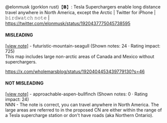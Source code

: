 @elonmusk (gorklon rust)【𝗕】: Tesla Superchargers enable long distance travel anywhere in North America, except the Arctic | Twitter for iPhone | 𝚋𝚒𝚛𝚍𝚠𝚊𝚝𝚌𝚑 𝚗𝚘𝚝𝚎 | https://twitter.com/elonmusk/status/1920437775045738595

#### MISLEADING

[[view note]](https://x.com/i/birdwatch/n/1920641381439332839) - futuristic-mountain-seagull (Shown notes: 24 · Rating impact: 725)\
This map includes large non-arctic areas of Canada and Mexico without superchargers.

https://x.com/wholemarsblog/status/1920404453439779130?s=46

#### NOT MISLEADING

[[view note]](https://x.com/i/birdwatch/n/1920657535503102156) - approachable-aspen-bullfinch (Shown notes: 0 · Rating impact: 24)\
NNN - The note is correct, you can travel anywhere in North America.  The large areas are referred to in the proposed CN are either within the range of a Tesla supercharge station or don't have roads (aka Northern Ontario).
